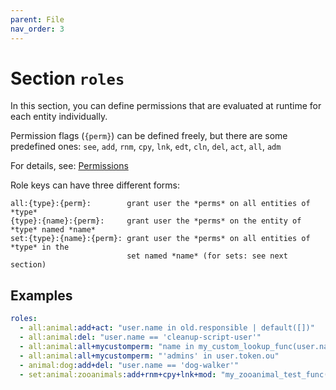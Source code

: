 ```yaml
---
parent: File
nav_order: 3
---
```


# Section `roles`

In this section, you can define permissions that are evaluated at runtime for
each entity individually.

Permission flags (`{perm}`) can be defined freely, but there are some predefined
ones: `see`, `add`, `rnm`, `cpy`, `lnk`, `edt`, `cln`, `del`, `act`, `all`, `adm`

For details, see: [Permissions](../perms.md)

Role keys can have three different forms:

    all:{type}:{perm}:        grant user the *perms* on all entities of *type*
    {type}:{name}:{perm}:     grant user the *perms* on the entity of *type* named *name*
    set:{type}:{name}:{perm}: grant user the *perms* on all entities of *type* in the
                              set named *name* (for sets: see next section)

## Examples

```yaml
roles:
  - all:animal:add+act: "user.name in old.responsible | default([])"
  - all:animal:del: "user.name == 'cleanup-script-user'"
  - all:animal:all+mycustomperm: "name in my_custom_lookup_func(user.name)"
  - all:animal:all+mycustomperm: "'admins' in user.token.ou"
  - animal:dog:add+del: "user.name == 'dog-walker'"
  - set:animal:zooanimals:add+rnm+cpy+lnk+mod: "my_zooanimal_test_func(user.name)"
```
